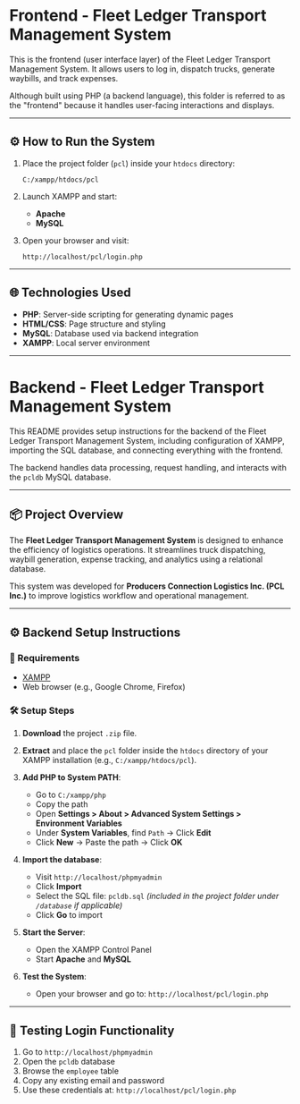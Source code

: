 # Frontend - Fleet Ledger Transport Management System

This is the frontend (user interface layer) of the Fleet Ledger Transport Management System. It allows users to log in, dispatch trucks, generate waybills, and track expenses.

Although built using PHP (a backend language), this folder is referred to as the "frontend" because it handles user-facing interactions and displays.

---

## ⚙️ How to Run the System

1. Place the project folder (`pcl`) inside your `htdocs` directory:
   ```
   C:/xampp/htdocs/pcl
   ```

2. Launch XAMPP and start:
   - **Apache**
   - **MySQL**

3. Open your browser and visit:
   ```
   http://localhost/pcl/login.php
   ```

---

## 🌐 Technologies Used

- **PHP**: Server-side scripting for generating dynamic pages
- **HTML/CSS**: Page structure and styling
- **MySQL**: Database used via backend integration
- **XAMPP**: Local server environment

---

# Backend - Fleet Ledger Transport Management System

This README provides setup instructions for the backend of the Fleet Ledger Transport Management System, including configuration of XAMPP, importing the SQL database, and connecting everything with the frontend.

The backend handles data processing, request handling, and interacts with the `pcldb` MySQL database.

---

## 📦 Project Overview

The **Fleet Ledger Transport Management System** is designed to enhance the efficiency of logistics operations. It streamlines truck dispatching, waybill generation, expense tracking, and analytics using a relational database.

This system was developed for **Producers Connection Logistics Inc. (PCL Inc.)** to improve logistics workflow and operational management.

---

## ⚙️ Backend Setup Instructions

### 🔧 Requirements

- [XAMPP](https://www.apachefriends.org/index.html)
- Web browser (e.g., Google Chrome, Firefox)

### 🛠️ Setup Steps

1. **Download** the project `.zip` file.
2. **Extract** and place the `pcl` folder inside the `htdocs` directory of your XAMPP installation (e.g., `C:/xampp/htdocs/pcl`).

3. **Add PHP to System PATH**:
   - Go to `C:/xampp/php`
   - Copy the path
   - Open **Settings > About > Advanced System Settings > Environment Variables**
   - Under **System Variables**, find `Path` → Click **Edit**
   - Click **New** → Paste the path → Click **OK**

4. **Import the database**:
   - Visit `http://localhost/phpmyadmin`
   - Click **Import**
   - Select the SQL file: `pcldb.sql` *(included in the project folder under `/database` if applicable)*
   - Click **Go** to import

5. **Start the Server**:
   - Open the XAMPP Control Panel
   - Start **Apache** and **MySQL**

6. **Test the System**:
   - Open your browser and go to: `http://localhost/pcl/login.php`

---

## 🧪 Testing Login Functionality

1. Go to `http://localhost/phpmyadmin`
2. Open the `pcldb` database
3. Browse the `employee` table
4. Copy any existing email and password
5. Use these credentials at: `http://localhost/pcl/login.php`
